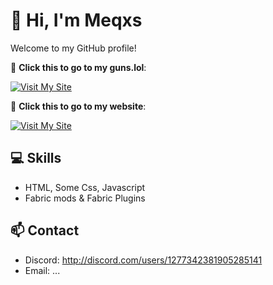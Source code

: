 # 👋 Hi, I'm Meqxs

Welcome to my GitHub profile!


🚀 **Click this to go to my guns.lol**:  

[![Visit My Site](https://img.shields.io/badge/visit-guns.lol%2Fmeqxs-blue?style=for-the-badge)](https://guns.lol/meqxs)


🚀 **Click this to go to my website**:

[![Visit My Site](https://img.shields.io/badge/visit-meqxs.github.io/Website/%2Fmeqxs-green?style=for-the-badge)](https://meqxs.github.io/Website/)



## 💻 Skills

- HTML, Some Css, Javascript
- Fabric mods & Fabric Plugins

## 📫 Contact

- Discord: http://discord.com/users/1277342381905285141
- Email: ...
